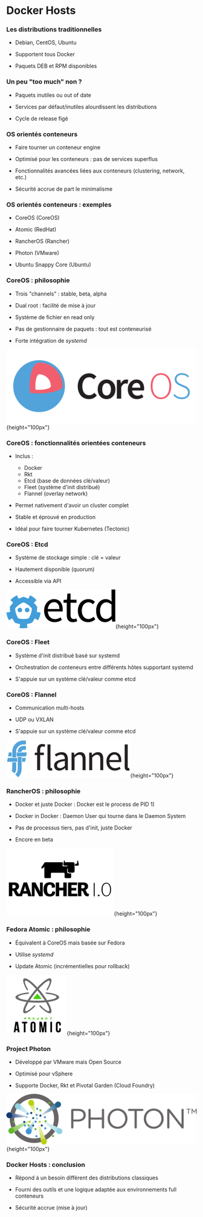 # Docker Hosts

### Les distributions traditionnelles

- Debian, CentOS, Ubuntu

- Supportent tous Docker

- Paquets DEB et RPM disponibles

### Un peu "too much" non ?

- Paquets inutiles ou out of date

- Services par défaut/inutiles alourdissent les distributions

- Cycle de release figé

### OS orientés conteneurs

- Faire tourner un conteneur engine

- Optimisé pour les conteneurs : pas de services superflus

- Fonctionnalités avancées liées aux conteneurs (clustering, network, etc.)

- Sécurité accrue de part le minimalisme

### OS orientés conteneurs : exemples

- CoreOS (CoreOS)

- Atomic (RedHat)

- RancherOS (Rancher)

- Photon (VMware)

- Ubuntu Snappy Core (Ubuntu)

### CoreOS : philosophie

- Trois "channels" : stable, beta, alpha

- Dual root : facilité de mise à jour

- Système de fichier en read only

- Pas de gestionnaire de paquets : tout est conteneurisé

- Forte intégration de *systemd*

![](images/docker/coreos.png){height="100px"}

### CoreOS : fonctionnalités orientées conteneurs

- Inclus :
    - Docker
    - Rkt
    - Etcd (base de données clé/valeur)
    - Fleet (système d'init distribué)
    - Flannel (overlay network)

- Permet nativement d'avoir un cluster complet

- Stable et éprouvé en production

- Idéal pour faire tourner Kubernetes (Tectonic)

### CoreOS : Etcd

- Système de stockage simple : clé = valeur

- Hautement disponible (quorum)

- Accessible via API

![](images/docker/etcd.png){height="100px"}

### CoreOS : Fleet

- Système d'init distribué basé sur systemd

- Orchestration de conteneurs entre différents hôtes supportant systemd

- S'appuie sur un système clé/valeur comme etcd

### CoreOS : Flannel

- Communication multi-hosts

- UDP ou VXLAN

- S'appuie sur un système clé/valeur comme etcd

![](images/docker/flannel.png){height="100px"}

### RancherOS : philosophie

- Docker et juste Docker : Docker est le process de PID 1)

- Docker in Docker : Daemon User qui tourne dans le Daemon System

- Pas de processus tiers, pas d'init, juste Docker

- Encore en beta

![](images/docker/rancher.png){height="100px"}

### Fedora Atomic : philosophie

- Équivalent à CoreOS mais basée sur Fedora

- Utilise *systemd*

- Update Atomic (incrémentielles pour rollback)

![](images/docker/atomic.png){height="100px"}

### Project Photon

- Développé par VMware mais Open Source [](https://github.com/vmware/photon)

- Optimisé pour vSphere

- Supporte Docker, Rkt et Pivotal Garden (Cloud Foundry)

![](images/docker/photon.png){height="100px"}

### Docker Hosts : conclusion

- Répond à un besoin différent des distributions classiques

- Fourni des outils et une logique adaptée aux environnements full conteneurs

- Sécurité accrue (mise à jour)

